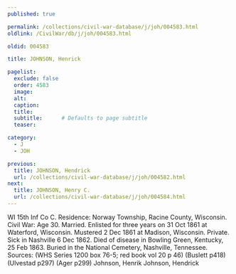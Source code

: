 ```yaml
---
published: true

permalink: /collections/civil-war-database/j/joh/004583.html
oldlink: /CivilWar/db/j/joh/004583.html

oldid: 004583

title: JOHNSON, Henrick

pagelist:
  exclude: false
  order: 4583
  image: 
  alt:
  caption:
  title:
  subtitle:      # Defaults to page subtitle
  teaser:

category: 
  - J 
  - JOH

previous:
  title: JOHNSON, Hendrick
  url: /collections/civil-war-database/j/joh/004582.html  
next:
  title: JOHNSON, Henry C.
  url: /collections/civil-war-database/j/joh/004584.html   
---
```

WI 15th Inf Co C. Residence: Norway Township, Racine County, Wisconsin. Civil War: Age 30. Married. Enlisted for three years on 31 Oct 1861 at Waterford, Wisconsin. Mustered 2 Dec 1861 at Madison, Wisconsin. Private. Sick in Nashville 6 Dec 1862. Died of disease in Bowling Green, Kentucky, 25 Feb 1863. Buried in the National Cemetery, Nashville, Tennessee. Sources: (WHS Series 1200 box 76-5; red book vol 20 p 46) (Buslett p418) (Ulvestad p297) (Ager p299) &#147;Johnson, Henrik&#148; &#147;Johnson, Hendrick&#148;